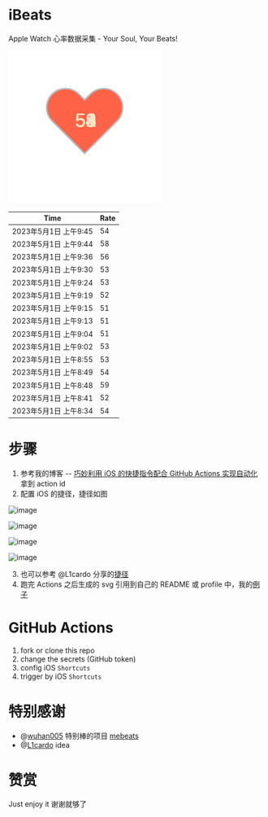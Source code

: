# iBeats
Apple Watch 心率数据采集 - Your Soul, Your Beats!

![](./files/heart.svg)

<!--START_SECTION:my_heart_rate-->
| Time | Rate | 
 | ---- | ---- | 
| 2023年5月1日 上午9:45 | 54 |
| 2023年5月1日 上午9:44 | 58 |
| 2023年5月1日 上午9:36 | 56 |
| 2023年5月1日 上午9:30 | 53 |
| 2023年5月1日 上午9:24 | 53 |
| 2023年5月1日 上午9:19 | 52 |
| 2023年5月1日 上午9:15 | 51 |
| 2023年5月1日 上午9:13 | 51 |
| 2023年5月1日 上午9:04 | 51 |
| 2023年5月1日 上午9:02 | 53 |
| 2023年5月1日 上午8:55 | 53 |
| 2023年5月1日 上午8:49 | 54 |
| 2023年5月1日 上午8:48 | 59 |
| 2023年5月1日 上午8:41 | 52 |
| 2023年5月1日 上午8:34 | 54 |

<!--END_SECTION:my_heart_rate-->

# 步骤
1. 参考我的博客 -- [巧妙利用 iOS 的快捷指令配合 GitHub Actions 实现自动化](https://github.com/yihong0618/gitblog/issues/198) 拿到 action id
2. 配置 iOS 的捷径，捷径如图

![image](https://user-images.githubusercontent.com/15976103/122154218-0db0b480-ce97-11eb-93bb-5aec07c558dc.png)

![image](https://user-images.githubusercontent.com/15976103/122154236-186b4980-ce97-11eb-8e4b-70551a0391ae.png)

![image](https://user-images.githubusercontent.com/15976103/122154268-2d47dd00-ce97-11eb-902e-3acf292265a9.png)

![image](https://user-images.githubusercontent.com/15976103/122174055-fa144680-ceb4-11eb-9be2-3eb83cd516f7.png)

3. 也可以参考 @L1cardo 分享的[捷径](https://www.icloud.com/shortcuts/6ab6047b459c41ad822ad6b94b1c03d4)
4. 跑完 Actions 之后生成的 svg 引用到自己的 README 或 profile 中，我的[例子](https://github.com/yihong0618) 

# GitHub Actions

1. fork or clone this repo
2. change the secrets (GitHub token)
3. config iOS `Shortcuts` 
4. trigger by iOS `Shortcuts`

# 特别感谢
- @[wuhan005](https://github.com/wuhan005) 特别棒的项目 [mebeats](https://github.com/wuhan005/mebeats)
- @[L1cardo](https://github.com/L1cardo) idea

# 赞赏
Just enjoy it
谢谢就够了
